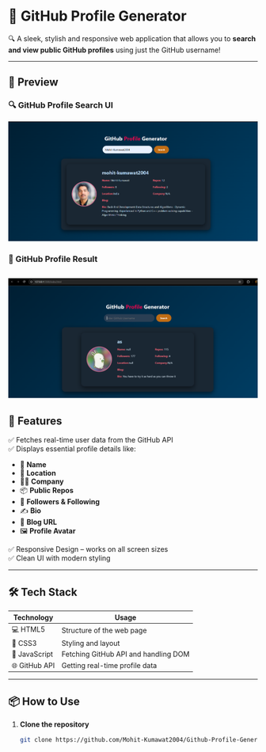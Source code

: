 # 🚀 GitHub Profile Generator

🔍 A sleek, stylish and responsive web application that allows you to **search and view public GitHub profiles** using just the GitHub username!

---

## 📸 Preview

### 🔍 GitHub Profile Search UI
![GitHub Profile Generator Preview 2](Screenshot%202025-06-14%20125941.png)

### 👤 GitHub Profile Result
![GitHub Profile Generator Preview 1](Screenshot%202025-06-14%20125738.png)
---

## 🧠 Features

✅ Fetches real-time user data from the GitHub API  
✅ Displays essential profile details like:
- 👤 **Name**
- 📍 **Location**
- 🧑‍💼 **Company**
- 📦 **Public Repos**
- 👥 **Followers & Following**
- ✍️ **Bio**
- 🔗 **Blog URL**
- 🖼️ **Profile Avatar**

✅ Responsive Design – works on all screen sizes  
✅ Clean UI with modern styling  

---

## 🛠️ Tech Stack

| Technology | Usage |
|------------|-------|
| 💻 HTML5   | Structure of the web page |
| 🎨 CSS3    | Styling and layout |
| 🧠 JavaScript | Fetching GitHub API and handling DOM |
| 🌐 GitHub API | Getting real-time profile data |

---

## 📦 How to Use

1. **Clone the repository**  
   ```bash
   git clone https://github.com/Mohit-Kumawat2004/Github-Profile-Generator.git
